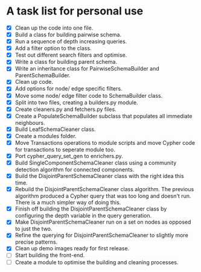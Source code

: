 # A task list for personal use
- [x] Clean up the code into one file.
- [x] Build a class for building pairwise schema.
- [x] Run a sequence of depth increasing queries.
- [x] Add a filter option to the class.
- [x] Test out different search filters and optimise.
- [x] Write a class for building parent schema.
- [x] Write an inheritance class for PairwiseSchemaBuilder and ParentSchemaBuilder.
- [x] Clean up code.
- [x] Add options for node/ edge specific filters.
- [x] Move some node/ edge filter code to SchemaBuilder class.
- [x] Split into two files, creating a builders.py module.
- [x] Create cleaners.py and fetchers.py files.
- [x] Create a PopulateSchemaBuilder subclass that populates all immediate neighbours.
- [x] Build LeafSchemaCleaner class.
- [x] Create a modules folder.
- [x] Move Transactions operations to module scripts and move Cypher code for transactions to seperate module too.
- [x] Port cypher_query_set_gen to enrichers.py.
- [x] Build SingleComponentSchemaCleaner class using a community detection algorithm for connected components.
- [x] Build the DisjointParentSchemaCleaner class with the right idea this time.
- [x] Rebuild the DisjointParentSchemaCleaner class algorithm. The previous algorithm produced a Cypher query that was too long and doesn't run. There is a much simpler way of doing this.
- [x] Finish off building the DisjointParentSchemaCleaner class by configuring the depth variable in the query generation.
- [x] Make DisjointParentSchemaCleaner run on a set on nodes as opposed to just the two.
- [x] Refine the querying for DisjointParentSchemaCleaner to slightly more precise patterns.
- [x] Clean up demo images ready for first release.
- [ ] Start building the front-end.
- [ ] Create a module to optimise the building and cleaning processes.
